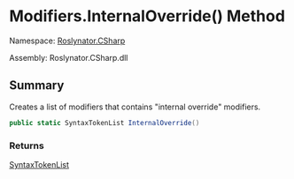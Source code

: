 # Modifiers\.InternalOverride\(\) Method

Namespace: [Roslynator.CSharp](../../README.md)

Assembly: Roslynator\.CSharp\.dll

## Summary

Creates a list of modifiers that contains "internal override" modifiers\.

```csharp
public static SyntaxTokenList InternalOverride()
```

### Returns

[SyntaxTokenList](https://docs.microsoft.com/en-us/dotnet/api/microsoft.codeanalysis.syntaxtokenlist)

